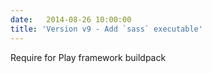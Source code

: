 ```yaml
---
date:   2014-08-26 10:00:00
title: 'Version v9 - Add `sass` executable'
---
```


Require for Play framework buildpack
